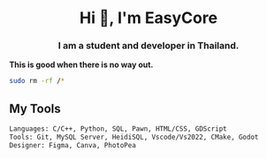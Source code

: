 <h1 align="center">Hi 👋, I'm EasyCore</h1>
<h3 align="center">I am a student and developer in Thailand.</h3>

**This is good when there is no way out.**
```bash
sudo rm -rf /*
```

## My Tools
```bash
Languages: C/C++, Python, SQL, Pawn, HTML/CSS, GDScript
Tools: Git, MySQL Server, HeidiSQL, Vscode/Vs2022, CMake, Godot
Designer: Figma, Canva, PhotoPea
```
